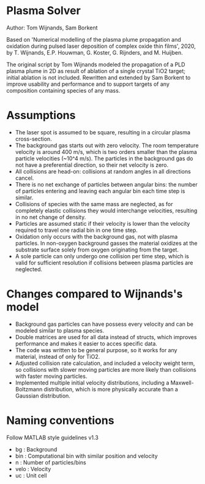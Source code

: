 # Plasma Solver
Author: Tom Wijnands, Sam Borkent

Based on 'Numerical modelling of the plasma plume propagation and oxidation
during pulsed laser deposition of complex oxide thin films', 2020, by
T. Wijnands, E.P. Houwman, G. Koster, G. Rijnders, and M. Huijben.

The original script by Tom Wijnands modeled the propagation of a PLD
plasma plume in 2D as result of ablation of a single crystal TiO2 target;
initial ablation is not included. Rewritten and extended by Sam Borkent
to improve usability and performance and to support targets of any
composition containing species of any mass.

# Assumptions

* The laser spot is assumed to be square, resulting in a circular plasma
    cross-section.
* The background gas starts out with zero velocity. The room temperature
    velocity is around 400 m/s, which is two orders smaller than the plasma
    particle velocities (~10^4 m/s). The particles in the background gas do
    not have a preferential direction, so their net velocity is zero.
* All collisions are head-on: collisions at random angles in all directions
    cancel.
* There is no net exchange of particles between angular bins: the number of
    particles entering and leaving each angular bin each time step is
    similar.
* Collisions of species with the same mass are neglected, as for
    completely elastic collisions they would interchange velocities,
    resulting in no net change of density.
* Particles are assumed static if their velocity is lower than the velocity
    required to travel one radial bin in one time step.
* Oxidation only occurs with the background gas, not with plasma
    particles. In non-oxygen background gasses the material oxidizes
    at the substrate surface solely from oxygen originating from the
    target.
* A sole particle can only undergo one collision per time step, which is valid for
    sufficient resolution if collisions between plasma particles are neglected.
    
# Changes compared to Wijnands's model

* Background gas particles can have possess every velocity and can be modeled
    similar to plasma species.
* Double matrices are used for all data instead of structs, which improves
    performance and makes it easier to acces specific data.
* The code was written to be general purpose, so it works for any material,
    instead of only for TiO2.
* Adjusted collision rate calculation, and included a velocity weight term,
    so collisions with slower moving particles are more likely than
    collisions with faster moving particles.
* Implemented multiple initial velocity distributions, including a Maxwell-
    Boltzmann distribution, which is more physically accurate than a Gaussian
    distribution.

# Naming conventions

Follow MATLAB style guidelines v1.3

* bg      : Background
* bin     : Computational bin with similar position and velocity
* n       : Number of particles/bins
* velo    : Velocity
* uc      : Unit cell
